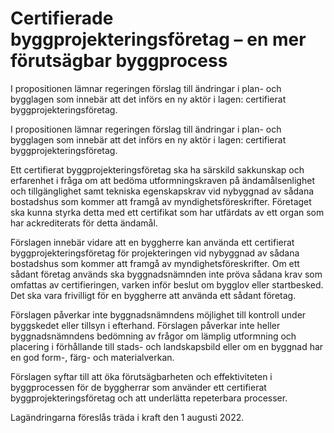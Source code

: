 # Certifierade byggprojekteringsföretag – en mer förutsägbar byggprocess

I propositionen lämnar regeringen förslag till ändringar i plan- och bygglagen som innebär att det införs en ny aktör i lagen: certifierat byggprojekteringsföretag.

I propositionen lämnar regeringen förslag till ändringar i plan- och bygglagen som innebär att det införs en ny aktör i lagen: certifierat byggprojekteringsföretag.

Ett certifierat byggprojekteringsföretag ska ha särskild sakkunskap och erfarenhet i fråga om att bedöma utformningskraven på ändamålsenlighet och tillgänglighet samt tekniska egenskapskrav vid nybyggnad av sådana bostadshus som kommer att framgå av myndighetsföreskrifter. Företaget ska kunna styrka detta med ett certifikat som har utfärdats av ett organ som har ackrediterats för detta ändamål.

Förslagen innebär vidare att en byggherre kan använda ett certifierat
byggprojekteringsföretag för projekteringen vid nybyggnad av sådana bostadshus som kommer att framgå av myndighetsföreskrifter. Om ett sådant företag används ska byggnadsnämnden inte pröva sådana krav som omfattas av certifieringen, varken inför beslut om bygglov eller startbesked. Det ska vara frivilligt för en byggherre att använda ett sådant företag.

Förslagen påverkar inte byggnadsnämndens möjlighet till kontroll under byggskedet eller tillsyn i efterhand. Förslagen påverkar inte heller byggnadsnämndens bedömning av frågor om lämplig utformning och placering i förhållande till stads- och landskapsbild eller om en byggnad har en god form-, färg- och materialverkan.

Förslagen syftar till att öka förutsägbarheten och effektiviteten i
byggprocessen för de byggherrar som använder ett certifierat byggprojekteringsföretag och att underlätta repeterbara processer.

Lagändringarna föreslås träda i kraft den 1 augusti 2022.
